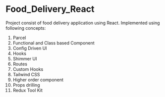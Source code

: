 # Food_Delivery_React

Project consist of food delivery application using React.
Implemented using following concepts:
1. Parcel
2. Functional and Class based Component
3. Config Driven UI
4. Hooks
5. Shimmer UI
6. Routes
7. Custom Hooks
8. Tailwind CSS
9. Higher order component
10. Props drilling
11. Redux Tool Kit
